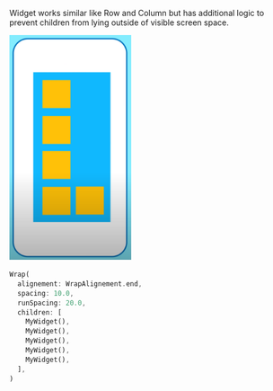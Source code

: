Widget works similar like Row and Column but has additional logic to prevent children from lying outside of visible screen space.

<img src="/images/03_Wrap.png" alt="Wrap" height="400"/>

```dart
Wrap(
  alignement: WrapAlignement.end,
  spacing: 10.0,
  runSpacing: 20.0,
  children: [
    MyWidget(),
    MyWidget(),
    MyWidget(),
    MyWidget(),
    MyWidget(),
  ],
)
```
